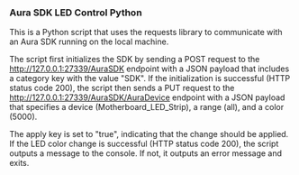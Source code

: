 ### Aura SDK LED Control Python

This is a Python script that uses the requests library to communicate with an Aura SDK running on the local machine.

The script first initializes the SDK by sending a POST request to the http://127.0.0.1:27339/AuraSDK endpoint with a JSON payload that
includes a category key with the value "SDK". 
If the initialization is successful (HTTP status code 200), the script then sends a PUT request to the http://127.0.0.1:27339/AuraSDK/AuraDevice endpoint with a JSON payload that specifies a
device (Motherboard_LED_Strip), a range (all), and a color (5000). 

The apply key is set to "true", indicating that the change should be applied. 
If the LED color change is successful (HTTP status code 200), 
the script outputs a message to the console. If not, it outputs an error message and exits.

